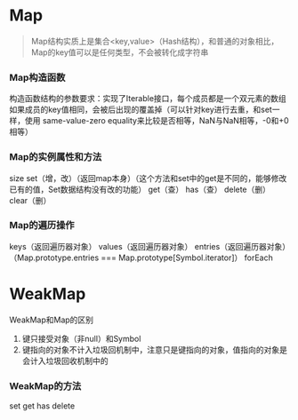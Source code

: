 # Map
> Map结构实质上是集合<key,value>（Hash结构），和普通的对象相比，Map的key值可以是任何类型，不会被转化成字符串

### Map构造函数
构造函数结构的参数要求：实现了Iterable接口，每个成员都是一个双元素的数组
如果成员的key值相同，会被后出现的覆盖掉（可以针对key进行去重，和set一样，使用 same-value-zero equality来比较是否相等，NaN与NaN相等，-0和+0相等）

### Map的实例属性和方法
size
set（增，改）（返回map本身）（这个方法和set中的get是不同的，能够修改已有的值，Set数据结构没有改的功能）
get（查）
has（查）
delete（删）
clear（删）

### Map的遍历操作
keys（返回遍历器对象）
values（返回遍历器对象）
entries（返回遍历器对象）（Map.prototype.entries === Map.prototype[Symbol.iterator]）
forEach

# WeakMap
WeakMap和Map的区别
1. 键只接受对象（非null）和Symbol
2. 键指向的对象不计入垃圾回机制中，注意只是键指向的对象，值指向的对象是会计入垃圾回收机制中的

### WeakMap的方法
set
get
has
delete


